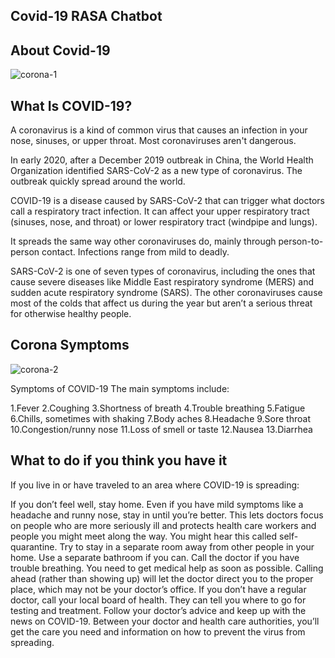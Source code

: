 ## Covid-19 RASA Chatbot

## About Covid-19
![corona-1](https://user-images.githubusercontent.com/60667917/95548547-f4f82100-0a22-11eb-95f6-95785999bd37.jpg)

## What Is COVID-19?
A coronavirus is a kind of common virus that causes an infection in your nose, sinuses, or upper throat. Most coronaviruses aren't dangerous.

In early 2020, after a December 2019 outbreak in China, the World Health Organization identified SARS-CoV-2 as a new type of coronavirus. The outbreak quickly spread around the world.

COVID-19 is a disease caused by SARS-CoV-2 that can trigger what doctors call a respiratory tract infection. It can affect your upper respiratory tract (sinuses, nose, and throat) or lower respiratory tract (windpipe and lungs).

It spreads the same way other coronaviruses do, mainly through person-to-person contact. Infections range from mild to deadly.

SARS-CoV-2 is one of seven types of coronavirus, including the ones that cause severe diseases like Middle East respiratory syndrome (MERS) and sudden acute respiratory syndrome (SARS). The other coronaviruses cause most of the colds that affect us during the year but aren’t a serious threat for otherwise healthy people.

## Corona Symptoms
![corona-2](https://user-images.githubusercontent.com/60667917/95548913-b9118b80-0a23-11eb-91ae-c50d9d256a02.jpg)

Symptoms of COVID-19
The main symptoms include:

1.Fever 
2.Coughing
3.Shortness of breath
4.Trouble breathing
5.Fatigue
6.Chills, sometimes with shaking
7.Body aches
8.Headache
9.Sore throat
10.Congestion/runny nose
11.Loss of smell or taste
12.Nausea
13.Diarrhea

## What to do if you think you have it
If you live in or have traveled to an area where COVID-19 is spreading:

If you don’t feel well, stay home. Even if you have mild symptoms like a headache and runny nose, stay in until you’re better. This lets doctors focus on people who are more seriously ill and protects health care workers and people you might meet along the way. You might hear this called self-quarantine. Try to stay in a separate room away from other people in your home. Use a separate bathroom if you can.
Call the doctor if you have trouble breathing. You need to get medical help as soon as possible. Calling ahead (rather than showing up) will let the doctor direct you to the proper place, which may not be your doctor’s office. If you don’t have a regular doctor, call your local board of health. They can tell you where to go for testing and treatment.
Follow your doctor’s advice and keep up with the news on COVID-19. Between your doctor and health care authorities, you’ll get the care you need and information on how to prevent the virus from spreading.
